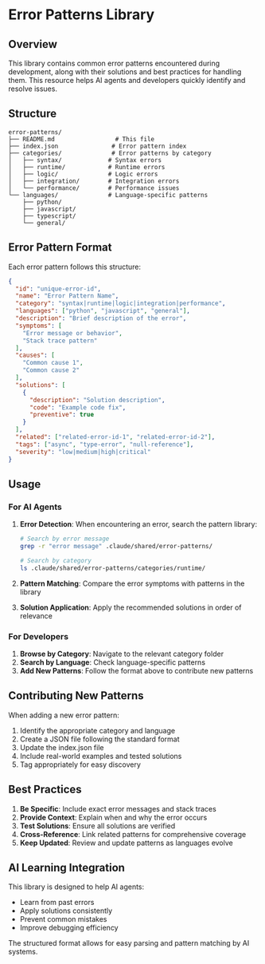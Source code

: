 # Error Patterns Library

## Overview

This library contains common error patterns encountered during development, along with their solutions and best practices for handling them. This resource helps AI agents and developers quickly identify and resolve issues.

## Structure

```
error-patterns/
├── README.md                 # This file
├── index.json               # Error pattern index
├── categories/              # Error patterns by category
│   ├── syntax/             # Syntax errors
│   ├── runtime/            # Runtime errors
│   ├── logic/              # Logic errors
│   ├── integration/        # Integration errors
│   └── performance/        # Performance issues
└── languages/              # Language-specific patterns
    ├── python/
    ├── javascript/
    ├── typescript/
    └── general/
```

## Error Pattern Format

Each error pattern follows this structure:

```json
{
  "id": "unique-error-id",
  "name": "Error Pattern Name",
  "category": "syntax|runtime|logic|integration|performance",
  "languages": ["python", "javascript", "general"],
  "description": "Brief description of the error",
  "symptoms": [
    "Error message or behavior",
    "Stack trace pattern"
  ],
  "causes": [
    "Common cause 1",
    "Common cause 2"
  ],
  "solutions": [
    {
      "description": "Solution description",
      "code": "Example code fix",
      "preventive": true
    }
  ],
  "related": ["related-error-id-1", "related-error-id-2"],
  "tags": ["async", "type-error", "null-reference"],
  "severity": "low|medium|high|critical"
}
```

## Usage

### For AI Agents

1. **Error Detection**: When encountering an error, search the pattern library:
   ```bash
   # Search by error message
   grep -r "error message" .claude/shared/error-patterns/
   
   # Search by category
   ls .claude/shared/error-patterns/categories/runtime/
   ```

2. **Pattern Matching**: Compare the error symptoms with patterns in the library

3. **Solution Application**: Apply the recommended solutions in order of relevance

### For Developers

1. **Browse by Category**: Navigate to the relevant category folder
2. **Search by Language**: Check language-specific patterns
3. **Add New Patterns**: Follow the format above to contribute new patterns

## Contributing New Patterns

When adding a new error pattern:

1. Identify the appropriate category and language
2. Create a JSON file following the standard format
3. Update the index.json file
4. Include real-world examples and tested solutions
5. Tag appropriately for easy discovery

## Best Practices

1. **Be Specific**: Include exact error messages and stack traces
2. **Provide Context**: Explain when and why the error occurs
3. **Test Solutions**: Ensure all solutions are verified
4. **Cross-Reference**: Link related patterns for comprehensive coverage
5. **Keep Updated**: Review and update patterns as languages evolve

## AI Learning Integration

This library is designed to help AI agents:

- Learn from past errors
- Apply solutions consistently
- Prevent common mistakes
- Improve debugging efficiency

The structured format allows for easy parsing and pattern matching by AI systems.